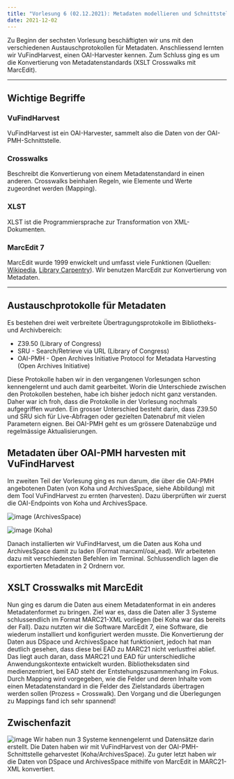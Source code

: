 ```yaml
---
title: "Vorlesung 6 (02.12.2021): Metadaten modellieren und Schnittstellen nutzen (1/2)"
date: 2021-12-02
---
```

Zu Beginn der sechsten Vorlesung beschäftigten wir uns mit den verschiedenen Austauschprotokollen für Metadaten. Anschliessend lernten wir VuFindHarvest, einen OAI-Harvester kennen. Zum Schluss ging es um die Konvertierung von Metadatenstandards (XSLT Crosswalks mit MarcEdit).

---

## Wichtige Begriffe
### VuFindHarvest
VuFindHarvest ist ein OAI-Harvester, sammelt also die Daten von der OAI-PMH-Schnittstelle. 

### Crosswalks
Beschreibt die Konvertierung von einem Metadatenstandard in einen anderen. Crosswalks beinhalen Regeln, wie Elemente und Werte zugeordnet werden (Mapping). 

### XLST
XLST ist die Programmiersprache zur Transformation von XML-Dokumenten.

### MarcEdit 7
MarcEdit wurde 1999 enwickelt und umfasst viele Funktionen (Quellen: [Wikipedia](https://en.wikipedia.org/wiki/MarcEdit), [Library Carpentry](https://librarycarpentry.org/lc-marcedit/01-introduction/index.html)). Wir benutzen MarcEdit zur Konvertierung von Metadaten.

---

## Austauschprotokolle für Metadaten
Es bestehen drei weit verbreitete Übertragungsprotokolle im Bibliotheks- und Archivbereich:
- Z39.50 (Library of Congress)
-	SRU - Search/Retrieve via URL (Library of Congress)
-	OAI-PMH - Open Archives Initiative Protocol for Metadata Harvesting (Open Archives Initiative)

Diese Protokolle haben wir in den vergangenen Vorlesungen schon kennengelernt und auch damit gearbeitet. Worin die Unterschiede zwischen den Protokollen bestehen, habe ich bisher jedoch nicht ganz verstanden. Daher war ich froh, dass die Protokolle in der Vorlesung nochmals aufgegriffen wurden. Ein grosser Unterschied besteht darin, dass Z39.50 und SRU sich für Live-Abfragen oder gezielten Datenabruf mit vielen Parametern eignen. Bei OAI-PMH geht es um grössere Datenabzüge und regelmässige Aktualisierungen.

## Metadaten über OAI-PMH harvesten mit VuFindHarvest
Im zweiten Teil der Vorlesung ging es nun darum, die über die OAI-PMH angebotenen Daten (von Koha und ArchivesSpace, siehe Abbildung) mit dem Tool VuFindHarvest zu ernten (harvesten). Dazu überprüften wir zuerst die OAI-Endpoints von Koha und ArchivesSpace.

![image](https://user-images.githubusercontent.com/91632421/151709849-60f8d20d-8648-4b44-a8be-ec94889dc0e7.png) (ArchivesSpace)

![image](https://user-images.githubusercontent.com/91632421/151709863-88811417-a664-4e3c-8712-bc1d082a990d.png) (Koha)

Danach installierten wir VuFindHarvest, um die Daten aus Koha und ArchivesSpace damit zu laden (Format marcxml/oai_ead). Wir arbeiteten dazu mit verschiedensten Befehlen im Terminal. Schlussendlich lagen die exportierten Metadaten in 2 Ordnern vor. 

## XSLT Crosswalks mit MarcEdit
Nun ging es darum die Daten aus einem Metadatenformat in ein anderes Metadatenformet zu bringen. Ziel war es, dass die Daten aller 3 Systeme schlussendlich im Format MARC21-XML vorliegen (bei Koha war das bereits der Fall). Dazu nutzten wir die Software MarcEdit 7, eine Software, die wiederum installiert und konfiguriert werden musste. Die Konvertierung der Daten aus DSpace und ArchivesSpace hat funktioniert, jedoch hat man deutlich gesehen, dass diese bei EAD zu MARC21 nicht verlustfrei ablief. Das liegt auch daran, dass MARC21 und EAD für unterschiedliche Anwendungskontexte entwickelt wurden. Bibliotheksdaten sind medienzentriert, bei EAD steht der Entstehungszusammenhang im Fokus. Durch Mapping wird vorgegeben, wie die Felder und deren Inhalte vom einen Metadatenstandard in die Felder des Zielstandards übertragen werden sollen (Prozess = Crosswalk). Den Vorgang und die Überlegungen zu Mappings fand ich sehr spannend!

## Zwischenfazit
![image](https://user-images.githubusercontent.com/91632421/151709926-f3c17a74-ce00-4c52-a87a-e6a73b0cd57a.png)
Wir haben nun 3 Systeme kennengelernt und Datensätze darin erstellt. Die Daten haben wir mit VuFindHarvest von der OAI-PMH-Schnittstelle geharvestet (Koha/ArchivesSpace). Zu guter letzt haben wir die Daten von DSpace und ArchivesSpace mithilfe von MarcEdit in MARC21-XML konvertiert.


